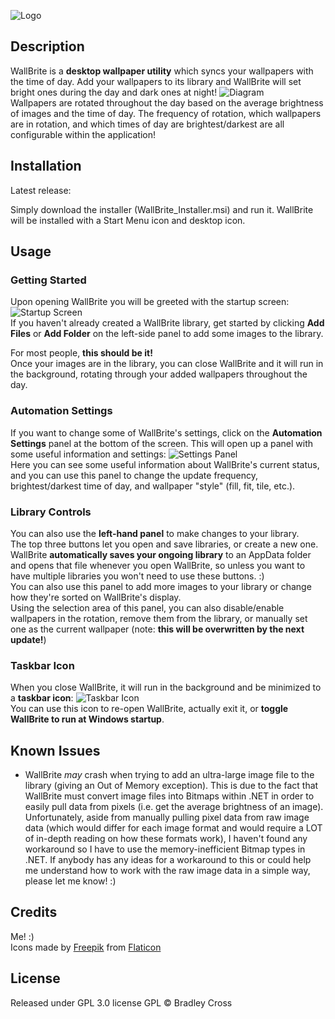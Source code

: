 ![Logo](https://i.imgur.com/WXlq4hc.png)


## Description
WallBrite is a **desktop wallpaper utility** which syncs your wallpapers with the time of day. Add your wallpapers to its library and WallBrite will set bright ones during the day and dark ones at night!
![Diagram](https://i.imgur.com/DlSmbQW.png)\
Wallpapers are rotated throughout the day based on the average brightness of images and the time of day. The frequency of rotation, which wallpapers are in rotation, and which times of day are brightest/darkest are all configurable within the application!


## Installation
Latest release: 

Simply download the installer (WallBrite_Installer.msi) and run it. WallBrite will be installed with a Start Menu icon and desktop icon.


## Usage
### Getting Started
Upon opening WallBrite you will be greeted with the startup screen:
![Startup Screen](https://i.imgur.com/CbGE7M7.png)\
If you haven't already created a WallBrite library, get started by clicking **Add Files** or **Add Folder** on the left-side panel to add some images to the library.

For most people, **this should be it!**\
Once your images are in the library, you can close WallBrite and it will run in the background, rotating through your added wallpapers throughout the day.

### Automation Settings
If you want to change some of WallBrite's settings, click on the **Automation Settings** panel at the bottom of the screen. This will open up a panel with some useful information and settings:
![Settings Panel](https://i.imgur.com/mds1L4f.png)\
Here you can see some useful information about WallBrite's current status, and you can use this panel to change the update frequency, brightest/darkest time of day, and wallpaper "style" (fill, fit, tile, etc.).

### Library Controls
You can also use the **left-hand panel** to make changes to your library.\
The top three buttons let you open and save libraries, or create a new one. WallBrite **automatically saves your ongoing library** to an AppData folder and opens that file whenever you open WallBrite, so unless you want to have multiple libraries you won't need to use these buttons. :)\
You can also use this panel to add more images to your library or change how they're sorted on WallBrite's display.\
Using the selection area of this panel, you can also disable/enable wallpapers in the rotation, remove them from the library, or manually set one as the current wallpaper (note: **this will be overwritten by the next update!**)

### Taskbar Icon
When you close WallBrite, it will run in the background and be minimized to a **taskbar icon**:
![Taskbar Icon](https://i.imgur.com/YqTKJDG.png)\
You can use this icon to re-open WallBrite, actually exit it, or **toggle WallBrite to run at Windows startup**.


## Known Issues
- WallBrite *may* crash when trying to add an ultra-large image file to the library (giving an Out of Memory exception). This is due to the fact that WallBrite must convert image files into Bitmaps within .NET in order to easily pull data from pixels (i.e. get the average brightness of an image). Unfortunately, aside from manually pulling pixel data from raw image data (which would differ for each image format and would require a LOT of in-depth reading on how these formats work), I haven't found any workaround so I have to use the memory-inefficient Bitmap types in .NET. If anybody has any ideas for a workaround to this or could help me understand how to work with the raw image data in a simple way, please let me know! :)


## Credits
Me! :)\
Icons made by [Freepik](https://www.flaticon.com/authors/freepik) from [Flaticon](https://www.flaticon.com/)

## License
Released under GPL 3.0 license
GPL © Bradley Cross
